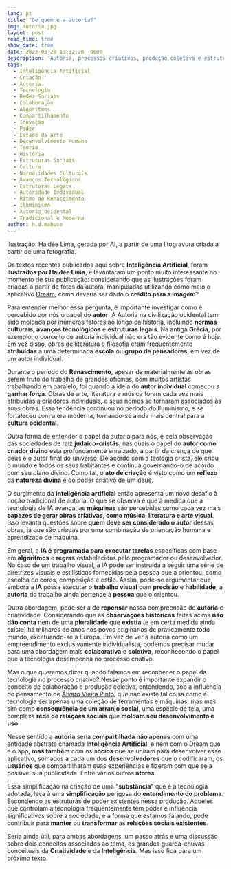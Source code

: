 ```yaml
---
lang: pt
title: "De quem é a autoria?"
img: autoria.jpg
layout: post
read_time: true
show_date: true
date: 2023-03-28 13:32:20 -0600
description: 'Autoria, processos criativos, produção coletiva e estruturas sociais.'
tags:
  - Inteligência Artificial
  - Criação
  - Autoria
  - Tecnologia
  - Redes Sociais
  - Colaboração
  - Algoritmos
  - Compartilhamento
  - Inovação
  - Poder
  - Estado da Arte
  - Desenvolvimento Humano
  - Teoria
  - História
  - Estruturas Sociais
  - Cultura
  - Normalidades Culturais
  - Avanços Tecnológicos
  - Estruturas Legais
  - Autoridade Individual
  - Ritmo do Renascimento
  - Iluminismo
  - Autoria Ocidental
  - Tradicional e Moderna
author: h.d.mabuse
---
```


Ilustração: Haidée Lima, gerada por AI, a partir de uma litogravura criada a partir de uma fotografia.

Os textos recentes publicados aqui sobre **Inteligência Artificial**, foram **ilustrados por Haidée Lima**, e levantaram um ponto muito interessante no momento de sua publicação: considerando que as ilustrações foram criadas a partir de fotos da autora, manipuladas utilizando como meio o aplicativo [Dream](https://dream.ai/), como deveria ser dado o **crédito para a imagem**?

Para entender melhor essa pergunta, é importante investigar como é percebido por nós o papel do **autor**. A Autoria na civilização ocidental tem sido moldada por inúmeros fatores ao longo da história, incluindo **normas culturais**, **avanços tecnológicos** e **estruturas legais**. Na antiga **Grécia**, por exemplo, o conceito de autoria individual não era tão evidente como é hoje. Em vez disso, obras de literatura e filosofia eram frequentemente **atribuídas** a uma determinada **escola** ou **grupo de pensadores**, em vez de um autor individual.

Durante o período do **Renascimento**, apesar de materialmente as obras serem fruto do trabalho de grandes oficinas, com muitos artistas trabalhando em paralelo, foi quando a ideia do **autor individual** começou a **ganhar força**. Obras de arte, literatura e música foram cada vez mais atribuídas a criadores individuais, e seus nomes se tornaram associados às suas obras. Essa tendência continuou no período do Iluminismo, e se fortaleceu com a era moderna, tornando-se ainda mais central para a **cultura ocidental**.

Outra forma de entender o papel da autoria para nós, é pela observação das sociedades de raiz **judaico-cristãs**, nas quais o papel do **autor como criador divino** está profundamente enraizado, a partir da crença de que deus é o autor final do universo. De acordo com a teologia cristã, ele criou o mundo e todos os seus habitantes e continua governando-o de acordo com seu plano divino. Como tal, o **ato de criação** é visto como um **reflexo** da **natureza divina** e do poder criativo de um deus.

O surgimento da **inteligência artificial** então apresenta um novo desafio à noção tradicional de autoria. O que se observa é que à medida que a tecnologia de IA avança, as **máquinas** são percebidas como cada vez mais **capazes de gerar obras criativas, como música, literatura e arte visual**. Isso levanta questões sobre **quem deve ser considerado o autor** dessas obras, já que são criadas por uma combinação de orientação humana e aprendizado de máquina.

Em geral, a **IA é programada para executar tarefas** específicas com base em **algoritmos** e **regras** estabelecidas pelo programador ou desenvolvedor. No caso de um trabalho visual, a IA pode ser instruída a seguir uma série de diretrizes visuais e estilísticas fornecidas pela pessoa que a orientou, como escolha de cores, composição e estilo. Assim, pode-se argumentar que, embora a **IA** possa executar o **trabalho visual** com **precisão** e **habilidade**, a **autoria** do trabalho ainda pertence à **pessoa** que o orientou.

Outra abordagem, pode ser a de **repensar** nossa compreensão de **autoria** e criatividade. Considerando que as **observações históricas** feitas acima **não dão conta** nem de uma **pluralidade** que **existia** (e em certa medida ainda existe) há milhares de anos nos povos originários de praticamente todo mundo, excetuando-se a Europa. Em vez de ver a autoria como um empreendimento exclusivamente individualista, podemos precisar mudar para uma abordagem mais **colaborativa** e **coletiva**, reconhecendo o papel que a tecnologia desempenha no processo criativo.

Mas o que queremos dizer quando falamos em reconhecer o papel da tecnologia no processo criativo? Nesse ponto é importante expandir o conceito de colaboração e produção coletiva, entendendo, sob a influência do pensamento de [Álvaro Vieira Pinto](https://pt.wikipedia.org/wiki/%C3%81lvaro_Vieira_Pinto), que não existe tal coisa como a tecnologia ser apenas uma coleção de ferramentas e máquinas, mas mas sim como **consequência de um arranjo social**, uma espécie de teia, uma complexa **rede de relações sociais** que **moldam seu desenvolvimento e uso**.

Nesse sentido a **autoria** seria **compartilhada não apenas** com uma entidade abstrata chamada **Inteligência Artificial**, e nem com o Dream que é o app, **mas também** com os **sócios** que se uniram para desenvolver esse aplicativo, somados a cada um dos **desenvolvedores** que o codificaram, os **usuários** que compartilharam suas experiências e fizeram com que seja possível sua publicidade. Entre vários outros **atores**.

Essa simplificação na criação de uma "**substância**" que é a tecnologia adotada, leva à uma **simplificação** perigosa do **entendimento do problema**. Escondendo as estruturas de poder existentes nessa produção. Aqueles que controlam a tecnologia frequentemente têm poder e influência significativos sobre a sociedade, e a forma que estamos falando, pode contribuir para **manter** ou **transformar** as **relações sociais existentes**.

Seria ainda útil, para ambas abordagens, um passo atrás e uma discussão sobre dois conceitos associados ao tema, os grandes guarda-chuvas conceituais da **Criatividade** e da **Inteligência**. Mas isso fica para um próximo texto.
